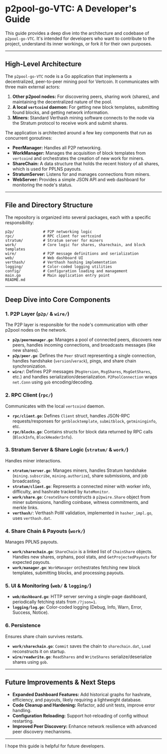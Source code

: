 # p2pool-go-VTC: A Developer's Guide

This guide provides a deep dive into the architecture and codebase of `p2pool-go-VTC`. It's intended for developers who want to contribute to the project, understand its inner workings, or fork it for their own purposes.

---

## High-Level Architecture

The `p2pool-go-VTC` node is a Go application that implements a decentralized, peer-to-peer mining pool for Vertcoin. It communicates with three main external actors:

1. **Other p2pool nodes:** For discovering peers, sharing work (shares), and maintaining the decentralized nature of the pool.  
2. **A local `vertcoind` daemon:** For getting new block templates, submitting found blocks, and getting network information.  
3. **Miners:** Standard Verthash mining software connects to the node via the Stratum protocol to receive work and submit shares.  

The application is architected around a few key components that run as concurrent goroutines:

* **PeerManager:** Handles all P2P networking.  
* **WorkManager:** Manages the acquisition of block templates from `vertcoind` and orchestrates the creation of new work for miners.  
* **ShareChain:** A data structure that holds the recent history of all shares, which is used for PPLNS payouts.  
* **StratumServer:** Listens for and manages connections from miners.  
* **WebServer:** Provides a simple JSON API and web dashboard for monitoring the node's status.  

---

## File and Directory Structure

The repository is organized into several packages, each with a specific responsibility:

```
p2p/             # P2P networking logic
rpc/             # RPC client for vertcoind
stratum/         # Stratum server for miners
work/            # Core logic for shares, sharechain, and block templates
wire/            # P2P message definitions and serialization
web/             # Web dashboard UI
verthash/        # Verthash hashing implementation
logging/         # Color-coded logging utilities
config/          # Configuration loading and management
main.go          # Main application entry point
README.md
```

---

## Deep Dive into Core Components

### 1. P2P Layer (`p2p/` & `wire/`)

The P2P layer is responsible for the node's communication with other p2pool nodes on the network.

* **`p2p/peermanager.go`**: Manages a pool of connected peers, discovers new peers, handles incoming connections, and broadcasts messages (like new shares).  
* **`p2p/peer.go`**: Defines the `Peer` struct representing a single connection, handles handshake (`version`/`verack`), pings, and share chain synchronization.  
* **`wire/`**: Defines P2P messages (`MsgVersion`, `MsgShares`, `MsgGetShares`, etc.) and handles serialization/deserialization. `P2PoolConnection` wraps `net.Conn` using `gob` encoding/decoding.

### 2. RPC Client (`rpc/`)

Communicates with the local `vertcoind` daemon.

* **`rpc/client.go`**: Defines `Client` struct, handles JSON-RPC requests/responses for `getblocktemplate`, `submitblock`, `getmininginfo`, etc.  
* **`rpc/blocks.go`**: Contains structs for block data returned by RPC calls (`BlockInfo`, `BlockHeaderInfo`).

### 3. Stratum Server & Share Logic (`stratum/` & `work/`)

Handles miner interactions.

* **`stratum/server.go`**: Manages miners, handles Stratum handshake (`mining.subscribe`, `mining.authorize`), share submissions, and job broadcasting.  
* **`stratum/client.go`**: Represents a connected miner with worker info, difficulty, and hashrate tracked by `RateMonitor`.  
* **`work/share.go`**: `CreateShare` constructs a `p2pwire.Share` object from miner submissions, handling coinbase, witness commitments, and merkle links.  
* **`verthash/`**: Verthash PoW validation, implemented in `hasher_impl.go`, uses `verthash.dat`.

### 4. Share Chain & Payouts (`work/`)

Manages PPLNS payouts.

* **`work/sharechain.go`**: `ShareChain` is a linked list of `ChainShare` objects. Handles new shares, orphans, pool stats, and `GetProjectedPayouts` for expected payouts.  
* **`work/manager.go`**: `WorkManager` orchestrates fetching new block templates, submitting blocks, and processing payouts.

### 5. UI & Monitoring (`web/` & `logging/`)

* **`web/dashboard.go`**: HTTP server serving a single-page dashboard, periodically fetching stats from `/?json=1`.  
* **`logging/log.go`**: Color-coded logging (Debug, Info, Warn, Error, Success, Notice).

### 6. Persistence

Ensures share chain survives restarts.

* **`work/sharechain.go`**: `Commit` saves the chain to `sharechain.dat`, `Load` reconstructs it on startup.  
* **`wire/readwrite.go`**: `ReadShares` and `WriteShares` serialize/deserialize shares using `gob`.

---

## Future Improvements & Next Steps

* **Expanded Dashboard Features:** Add historical graphs for hashrate, efficiency, and payouts, likely requiring a lightweight database.  
* **Code Cleanup and Hardening:** Refactor, add unit tests, improve error handling.  
* **Configuration Reloading:** Support hot-reloading of config without restarting.  
* **Improved Peer Discovery:** Enhance network resilience with advanced peer discovery mechanisms.

---

I hope this guide is helpful for future developers.


